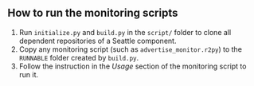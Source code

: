 ## How to run the monitoring scripts
1. Run ```initialize.py``` and ```build.py``` in the ```script/``` folder to clone all dependent repositories of a Seattle component. 
2. Copy any monitoring script (such as ```advertise_monitor.r2py```) to the ```RUNNABLE``` folder created by ```build.py```. 
3. Follow the instruction in the _Usage_ section of the monitoring script to run it. 